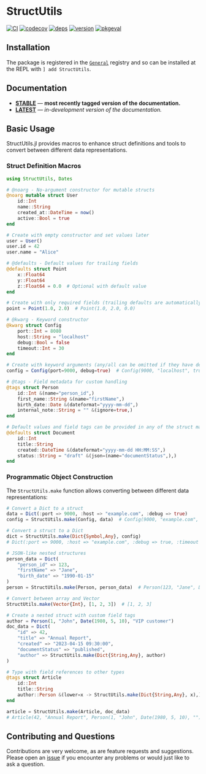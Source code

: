# StructUtils

[![CI](https://github.com/JuliaServices/StructUtils.jl/workflows/CI/badge.svg)](https://github.com/JuliaServices/StructUtils.jl/actions?query=workflow%3ACI)
[![codecov](https://codecov.io/gh/JuliaServices/StructUtils.jl/branch/master/graph/badge.svg)](https://codecov.io/gh/JuliaServices/StructUtils.jl)
[![deps](https://juliahub.com/docs/StructUtils/deps.svg)](https://juliahub.com/ui/Packages/StructUtils/HHBkp?t=2)
[![version](https://juliahub.com/docs/StructUtils/version.svg)](https://juliahub.com/ui/Packages/StructUtils/HHBkp)
[![pkgeval](https://juliahub.com/docs/StructUtils/pkgeval.svg)](https://juliahub.com/ui/Packages/StructUtils/HHBkp)

## Installation

The package is registered in the [`General`](https://github.com/JuliaRegistries/General) registry and so can be installed at the REPL with `] add StructUtils`.

## Documentation

- [**STABLE**](https://juliaservices.github.io/StructUtils.jl/stable) &mdash; **most recently tagged version of the documentation.**
- [**LATEST**](https://juliaservices.github.io/StructUtils.jl/dev) &mdash; *in-development version of the documentation.*

## Basic Usage

StructUtils.jl provides macros to enhance struct definitions and tools to convert between different data representations.

### Struct Definition Macros

```julia
using StructUtils, Dates

# @noarg - No-argument constructor for mutable structs
@noarg mutable struct User
    id::Int
    name::String
    created_at::DateTime = now()
    active::Bool = true
end

# Create with empty constructor and set values later
user = User()
user.id = 42
user.name = "Alice"

# @defaults - Default values for trailing fields
@defaults struct Point
    x::Float64
    y::Float64
    z::Float64 = 0.0  # Optional with default value
end

# Create with only required fields (trailing defaults are automatically added)
point = Point(1.0, 2.0)  # Point(1.0, 2.0, 0.0)

# @kwarg - Keyword constructor
@kwarg struct Config
    port::Int = 8080
    host::String = "localhost"
    debug::Bool = false
    timeout::Int = 30
end

# Create with keyword arguments (any/all can be omitted if they have defaults)
config = Config(port=9000, debug=true)  # Config(9000, "localhost", true, 30)

# @tags - Field metadata for custom handling
@tags struct Person
    id::Int &(name="person_id",)
    first_name::String &(name="firstName",)
    birth_date::Date &(dateformat="yyyy-mm-dd",)
    internal_note::String = "" &(ignore=true,)
end

# Default values and field tags can be provided in any of the struct macros: @noarg, @kwarg, @defaults, or @tags
@defaults struct Document
    id::Int
    title::String
    created::DateTime &(dateformat="yyyy-mm-dd HH:MM:SS",)
    status::String = "draft" &(json=(name="documentStatus",),)
end
```

### Programmatic Object Construction

The `StructUtils.make` function allows converting between different data representations:

```julia
# Convert a Dict to a struct
data = Dict(:port => 9000, :host => "example.com", :debug => true)
config = StructUtils.make(Config, data)  # Config(9000, "example.com", true, 30)

# Convert a struct to a Dict
dict = StructUtils.make(Dict{Symbol,Any}, config)  
# Dict(:port => 9000, :host => "example.com", :debug => true, :timeout => 30)

# JSON-like nested structures
person_data = Dict(
    "person_id" => 123,
    "firstName" => "Jane",
    "birth_date" => "1990-01-15"
)
person = StructUtils.make(Person, person_data)  # Person(123, "Jane", Date("1990-01-15"), "")

# Convert between array and Vector
StructUtils.make(Vector{Int}, [1, 2, 3])  # [1, 2, 3]

# Create a nested struct with custom field tags
author = Person(1, "John", Date(1980, 5, 10), "VIP customer")
doc_data = Dict(
    "id" => 42,
    "title" => "Annual Report",
    "created" => "2023-04-15 09:30:00",
    "documentStatus" => "published",
    "author" => StructUtils.make(Dict{String,Any}, author)
)

# Type with field references to other types
@tags struct Article
    id::Int
    title::String
    author::Person &(lower=x -> StructUtils.make(Dict{String,Any}, x),)
end

article = StructUtils.make(Article, doc_data)
# Article(42, "Annual Report", Person(1, "John", Date(1980, 5, 10), ""))
```

## Contributing and Questions

Contributions are very welcome, as are feature requests and suggestions. Please open an
[issue][issues-url] if you encounter any problems or would just like to ask a question.

[ci-img]: https://github.com/JuliaServices/StructUtils.jl/workflows/CI/badge.svg
[ci-url]: https://github.com/JuliaServices/StructUtils.jl/actions?query=workflow%3ACI+branch%3Amaster
[codecov-img]: https://codecov.io/gh/JuliaServices/StructUtils.jl/branch/master/graph/badge.svg
[codecov-url]: https://codecov.io/gh/JuliaServices/StructUtils.jl
[issues-url]: https://github.com/JuliaServices/StructUtils.jl/issues
